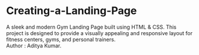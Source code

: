 # Creating-a-Landing-Page
A sleek and modern Gym Landing Page built using HTML &amp; CSS. This project is designed to provide a visually appealing and responsive layout for fitness centers, gyms, and personal trainers.<br>
Author : Aditya Kumar.
